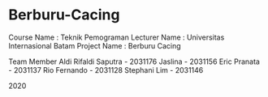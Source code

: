 # Berburu-Cacing
Course Name   : Teknik Pemograman
Lecturer Name : Universitas Internasional Batam
Project Name  : Berburu Cacing

Team Member
Aldi Rifaldi Saputra - 2031176
Jaslina - 2031156
Eric Pranata - 2031137
Rio Fernando - 2031128
Stephani Lim - 2031146

2020
